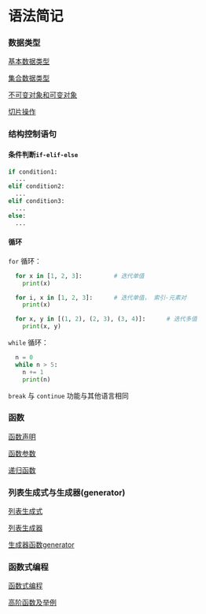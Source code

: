 # 语法简记

### 数据类型

[基本数据类型](https://p-jiangh.github.io/python-notebook/docs/syntax/data-type#基本数据类型)

[集合数据类型](https://p-jiangh.github.io/python-notebook/docs/syntax/data-type#集合数据类型)

[不可变对象和可变对象](https://p-jiangh.github.io/python-notebook/docs/syntax/data-type#不可变对象和可变对象)

[切片操作](https://p-jiangh.github.io/python-notebook/docs/syntax/data-type#切片操作)

### 结构控制语句

#### 条件判断`if-elif-else`

```python
if condition1:
  ...
elif condition2:
  ...
elif condition3:
  ...
else:
  ...
```

#### 循环

`for` 循环：

```python
  for x in [1, 2, 3]:         # 迭代单值
    print(x)

  for i, x in [1, 2, 3]:      # 迭代单值， 索引-元素对
    print(x)

  for x, y in [(1, 2), (2, 3), (3, 4)]:      # 迭代多值
    print(x, y)
```

`while` 循环：

```py
  n = 0
  while n > 5:
    n += 1
    print(n)
```

`break` 与 `continue` 功能与其他语言相同

### 函数

[函数声明](https://p-jiangh.github.io/python-notebook/docs/syntax/function#函数声明)

[函数参数](https://p-jiangh.github.io/python-notebook/docs/syntax/function#函数参数)

[递归函数](https://p-jiangh.github.io/python-notebook/docs/syntax/function#递归函数)

### 列表生成式与生成器(generator)

[列表生成式](https://p-jiangh.github.io/python-notebook/docs/syntax/generator#列表生成式)

[列表生成器](https://p-jiangh.github.io/python-notebook/docs/syntax/generator#列表生成器)

[生成器函数generator](https://p-jiangh.github.io/python-notebook/docs/syntax/generator#生成器函数)

### 函数式编程

[函数式编程](https://p-jiangh.github.io/python-notebook/docs/syntax/func-program#函数式编程)

[高阶函数及举例](https://p-jiangh.github.io/python-notebook/docs/syntax/func-program#高阶函数及举例)
